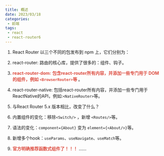 ```yaml
---
title: 概述
date: 2023/03/18
categories:
 - 前端
tags:
 - react
 - react-router6
---
```


1. React Router 以三个不同的包发布到 npm 上，它们分别为：

  1. react-router: 路由的核心库，提供了很多的：组件、钩子。
  2. <strong style="color:#dd4d40">**react-router-dom:**</strong > <strong style="color:#dd4d40">包含react-router所有内容，并添加一些专门用于 DOM 的组件，例如 `<BrowserRouter>`等 </strong>。
  3. react-router-native: 包括react-router所有内容，并添加一些专门用于ReactNative的API，例如:`<NativeRouter>`等。

2. 与React Router 5.x 版本相比，改变了什么？

  1. 内置组件的变化：移除`<Switch/>` ，新增 `<Routes/>`等。

  2. 语法的变化：`component={About}` 变为 `element={<About/>}`等。

  3. 新增多个hook：`useParams`、`useNavigate`、`useMatch`等。

  4. <strong style="color:#dd4d40">官方明确推荐函数式组件了！！！</strong>
  ......